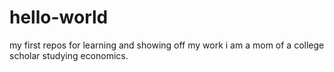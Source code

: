 # hello-world
my first repos for learning and showing off my work
i am a mom of a college scholar studying economics.
